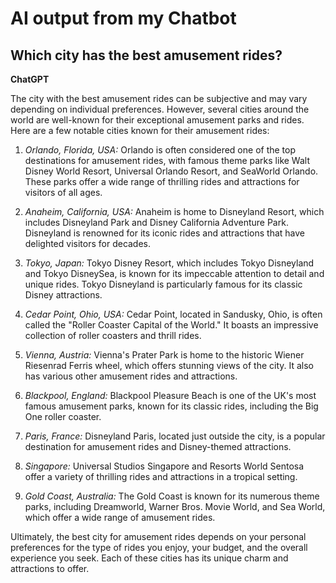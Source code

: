 # AI output from my Chatbot

## Which city has the best amusement rides?

**ChatGPT**

The city with the best amusement rides can be subjective and may vary depending on individual preferences. However, several cities around the world are well-known for their exceptional amusement parks and rides. Here are a few notable cities known for their amusement rides:

1. *Orlando, Florida, USA:* Orlando is often considered one of the top destinations for amusement rides, with famous theme parks like Walt Disney World Resort, Universal Orlando Resort, and SeaWorld Orlando. These parks offer a wide range of thrilling rides and attractions for visitors of all ages.

1. *Anaheim, California, USA:* Anaheim is home to Disneyland Resort, which includes Disneyland Park and Disney California Adventure Park. Disneyland is renowned for its iconic rides and attractions that have delighted visitors for decades.

1. *Tokyo, Japan:* Tokyo Disney Resort, which includes Tokyo Disneyland and Tokyo DisneySea, is known for its impeccable attention to detail and unique rides. Tokyo Disneyland is particularly famous for its classic Disney attractions.

1. *Cedar Point, Ohio, USA:* Cedar Point, located in Sandusky, Ohio, is often called the "Roller Coaster Capital of the World." It boasts an impressive collection of roller coasters and thrill rides.

1. *Vienna, Austria:* Vienna's Prater Park is home to the historic Wiener Riesenrad Ferris wheel, which offers stunning views of the city. It also has various other amusement rides and attractions.

1. *Blackpool, England:* Blackpool Pleasure Beach is one of the UK's most famous amusement parks, known for its classic rides, including the Big One roller coaster.

1. *Paris, France:* Disneyland Paris, located just outside the city, is a popular destination for amusement rides and Disney-themed attractions.

1. *Singapore:* Universal Studios Singapore and Resorts World Sentosa offer a variety of thrilling rides and attractions in a tropical setting.

1. *Gold Coast, Australia:* The Gold Coast is known for its numerous theme parks, including Dreamworld, Warner Bros. Movie World, and Sea World, which offer a wide range of amusement rides.

Ultimately, the best city for amusement rides depends on your personal preferences for the type of rides you enjoy, your budget, and the overall experience you seek. Each of these cities has its unique charm and attractions to offer.




